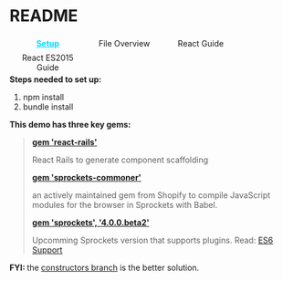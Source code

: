 # README
<style>
#tabOps{
	box-sizing: border-box;
	overflow: hidden;
}
#tabOps span{
	display: inline-block;
	cursor: pointer;
}
.tab-span{
	text-align: center;
	padding: 4px;
	width:25%;
	float: left;
}
.tab-span:hover{
	color: #00d8ff;
	font-weight: bold;
}
.tab-span.active{
	color: #00d8ff;
	font-weight: bold;
	text-decoration: underline;
}

</style>
<div id="tabOps">
	<span class="tab-span active" data-idget="setup">Setup</span>
	<span class="tab-span" data-idget="file">File Overview</span>
	<span class="tab-span" data-idget="reactRails">React Guide</span>
	<span class="tab-span" data-idget="es6intro">React ES2015 Guide</span>
</div>
<section id="setup" style="display:block;">
<strong>Steps needed to set up:</strong>
<ol>
<li>npm install</li>
<li>bundle install</li>
</ol>

<strong>This demo has three key gems:</strong>
<blockquote>
	<strong><a href="https://github.com/reactjs/react-rails" target="_block" >gem 'react-rails'</a></strong>
	<p>React Rails to generate component scaffolding</p>
	<strong><a href="https://github.com/Shopify/sprockets-commoner" target="_block" >gem 'sprockets-commoner'</a></strong>
	<p>an actively maintained gem from Shopify to compile JavaScript modules for the browser in Sprockets with Babel.</p>
	<strong><a href="https://libraries.io/rubygems/sprockets/4.0.0.beta2" target="_block" >gem 'sprockets', '4.0.0.beta2'</a></strong>
	<p>Upcomming Sprockets version that supports plugins. Read: <a href="https://github.com/rails/sprockets/blob/master/UPGRADING.md#es6-support"  target="_block">ES6 Support</a></p>
	
</blockquote>
<p><b>FYI: </b> the <a href="https://github.com/MKwenhua/rails-es2015-example/tree/constructors">constructors branch</a> is the better solution.</p>
</section>
<section id="reactRails" style="display:none;">
	<strong>Files Overview:</strong>
</section>
<section id="reactRails" style="display:none;">
	<strong></strong>
</section>
<section id="es6intro" style="display:none;">
	
</section>
